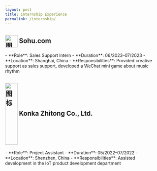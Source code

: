 ```yaml
---
layout: post
title: Internship Experience
permalink: /internship/
---
```


<h2>
  <img src="{{ site.baseurl }}/asset/images/sohu_icon.png" alt="图标" style="width: 40px; height: 40px; vertical-align: middle;">
  Sohu.com 
</h2>
- **Role**: Sales Support Intern
- **Duration**: 06/2023–07/2023
- **Location**: Shanghai, China
- **Responsibilities**: Provided creative support as sales support, developed a WeChat mini game about music rhythm

<h2>
  <img src="{{ site.baseurl }}/asset/images/KONKA_icon2.png" alt="图标" style="width: 40px; height: 200px; vertical-align: middle;">
  Konka Zhitong Co., Ltd.
</h2>
- **Role**: Project Assistant
- **Duration**: 05/2022–07/2022
- **Location**: Shenzhen, China
- **Responsibilities**: Assisted development in the IoT product development department
